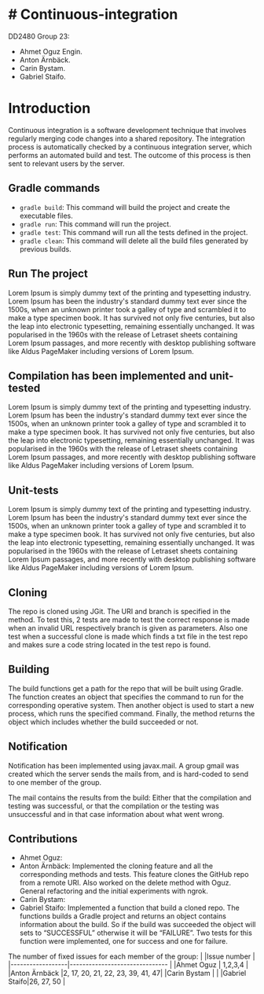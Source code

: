 # #  Continuous-integration

DD2480 Group 23: 
-   Ahmet Oguz Engin.
-   Anton Ärnbäck.
-   Carin Bystam.
-   Gabriel Staifo.

# Introduction

Continuous integration is a software development technique that involves regularly merging code changes into a shared repository. The integration process is automatically checked by a continuous integration server, which performs an automated build and test. The outcome of this process is then sent to relevant users by the server.

## Gradle commands

-   `gradle build`: This command will build the project and create the executable files.
-   `gradle run`: This command will run the project.
-   `gradle test`: This command will run all the tests defined in the project.
-   `gradle clean`: This command will delete all the build files generated by previous builds.

## Run The project

Lorem Ipsum  is simply dummy text of the printing and typesetting industry. Lorem Ipsum has been the industry's standard dummy text ever since the 1500s, when an unknown printer took a galley of type and scrambled it to make a type specimen book. It has survived not only five centuries, but also the leap into electronic typesetting, remaining essentially unchanged. It was popularised in the 1960s with the release of Letraset sheets containing Lorem Ipsum passages, and more recently with desktop publishing software like Aldus PageMaker including versions of Lorem Ipsum.


## Compilation has been implemented and unit-tested

Lorem Ipsum  is simply dummy text of the printing and typesetting industry. Lorem Ipsum has been the industry's standard dummy text ever since the 1500s, when an unknown printer took a galley of type and scrambled it to make a type specimen book. It has survived not only five centuries, but also the leap into electronic typesetting, remaining essentially unchanged. It was popularised in the 1960s with the release of Letraset sheets containing Lorem Ipsum passages, and more recently with desktop publishing software like Aldus PageMaker including versions of Lorem Ipsum.

## Unit-tests

Lorem Ipsum  is simply dummy text of the printing and typesetting industry. Lorem Ipsum has been the industry's standard dummy text ever since the 1500s, when an unknown printer took a galley of type and scrambled it to make a type specimen book. It has survived not only five centuries, but also the leap into electronic typesetting, remaining essentially unchanged. It was popularised in the 1960s with the release of Letraset sheets containing Lorem Ipsum passages, and more recently with desktop publishing software like Aldus PageMaker including versions of Lorem Ipsum.

## Cloning

The repo is cloned using JGit. The URI and branch is specified in the method. To test this, 2 tests are made to test the correct response is made when an invalid URL respectively branch is given as parameters. Also one test when a successful clone is made which finds a txt file in the test repo and makes sure a code string located in the test repo is found.

## Building

The build functions get a path for the repo that will be built using Gradle. The function creates an object that specifies the command to run for the corresponding operative system. Then another object is used to start a new process, which runs the specified command. Finally, the method returns the object which includes whether the build succeeded or not.

## Notification

Notification has been implemented using javax.mail. A group gmail was created which the server sends the mails from, and is hard-coded to send to one member of the group.

The mail contains the results from the build: Either that the compilation and testing was successful, or that the compilation or the testing was unsuccessful and in that case information about what went wrong.

## Contributions

- Ahmet Oguz:
- Anton Ärnbäck: Implemented the cloning feature and all the corresponding methods and tests. This feature clones the GitHub repo from a remote URI. Also worked on the delete method with Oguz. General refactoring and the initial experiments with ngrok.
- Carin Bystam:
- Gabriel Staifo: Implemented a function that build a cloned repo. The functions builds a Gradle project and returns an object contains information about the build. So if the build was succeeded the object will sets to “SUCCESSFUL” otherwise it will be “FAILURE”. Two tests for this function were implemented, one for success and one for failure.

The number of fixed issues for each member of the group:
|                  |Issue number                     |
|------------------|-------------------------------  |
|Ahmet Oguz    |  	1,2,3,4        			   |
|Anton Ärnbäck |2, 17, 20, 21, 22, 23, 39, 41, 47|
|Carin Bystam  |								   |
|Gabriel Staifo|26, 27, 50					   |
